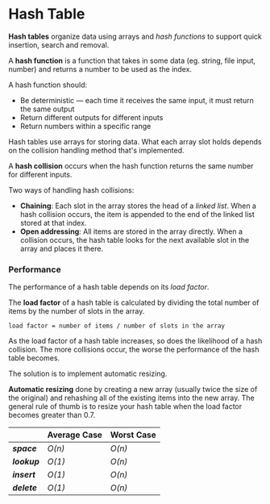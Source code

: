# Hash Table

**Hash tables** organize data using arrays and _hash functions_ to support
quick insertion, search and removal.

A **hash function** is a function that takes in some data (eg. string, file
input, number) and returns a number to be used as the index.

A hash function should:

- Be deterministic — each time it receives the same input, it must return the
  same output
- Return different outputs for different inputs
- Return numbers within a specific range

Hash tables use arrays for storing data. What each array slot holds depends on
the collision handling method that's implemented.

A **hash collision** occurs when the hash function returns the same number for
different inputs.

Two ways of handling hash collisions:

- **Chaining**: Each slot in the array stores the head of a _linked list_. When
  a hash collision occurs, the item is appended to the end of the linked list
  stored at that index.
- **Open addressing**: All items are stored in the array directly. When a
  collision occurs, the hash table looks for the next available slot in the
  array and places it there.

### Performance

The performance of a hash table depends on its _load factor_.

The **load factor** of a hash table is calculated by dividing the total number
of items by the number of slots in the array.

`load factor = number of items / number of slots in the array`

As the load factor of a hash table increases, so does the likelihood of a hash
collision. The more collisions occur, the worse the performance of the hash
table becomes.

The solution is to implement automatic resizing.

**Automatic resizing** done by creating a new array (usually twice the size of
the original) and rehashing all of the existing items into the new array. The
general rule of thumb is to resize your hash table when the load factor becomes
greater than 0.7.

|              | Average Case | Worst Case |
| ------------ | ------------ | ---------- |
| **_space_**  | _O(n)_       | _O(n)_     |
| **_lookup_** | _O(1)_       | _O(n)_     |
| **_insert_** | _O(1)_       | _O(n)_     |
| **_delete_** | _O(1)_       | _O(n)_     |
